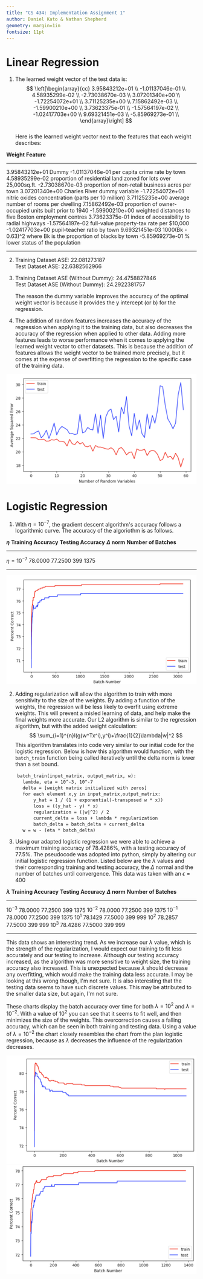 ```yaml
---
title: "CS 434: Implementation Assignment 1"
author: Daniel Kato & Nathan Shepherd
geometry: margin=1in
fontsize: 11pt
---
```


# Linear Regression
1. The learned weight vector of the test data is:
            $$
            \left[\begin{array}{cc}
            3.95843212e+01 \\
            -1.01137046e-01 \\
            4.58935299e-02 \\
            -2.73038670e-03 \\
            3.07201340e+00 \\
            -1.72254072e+01 \\
            3.71125235e+00 \\
            7.15862492e-03 \\
            -1.59900210e+00 \\
            3.73623375e-01 \\
            -1.57564197e-02 \\
            -1.02417703e+00 \\
            9.69321451e-03 \\
            -5.85969273e-01 \\
            \end{array}\right]
            $$    
  Here is the learned weight vector next to the features that each weight describes:

**Weight**          **Feature**
-----------------   -----------------------------------------------------------------
3.95843212e+01      Dummy
-1.01137046e-01     per capita crime rate by town
4.58935299e-02      proportion of residential land zoned for lots over 25,000sq.ft.
-2.73038670e-03     proportion of non-retail business acres per town
3.07201340e+00      Charles River dummy variable
-1.72254072e+01     nitric oxides concentration (parts per 10 million)
3.71125235e+00      average number of rooms per dwelling
7.15862492e-03      proportion of owner-occupied units built prior to 1940
-1.59900210e+00     weighted distances to five Boston employment centres
3.73623375e-01      index of accessibility to radial highways
-1.57564197e-02     full-value property-tax rate per $10,000
-1.02417703e+00     pupil-teacher ratio by town
9.69321451e-03      1000(Bk - 0.63)^2 where Bk is the proportion of blacks by town
-5.85969273e-01     % lower status of the population
-----------------  ------------------------------------------------------------------


2. Training Dataset ASE: 22.081273187 \
Test Dataset ASE: 22.6382562966

3. Training Dataset ASE (Without Dummy): 24.4758827846 \
   Test Dataset ASE (Without Dummy): 24.2922381757

   The reason the dummy variable improves the accuracy of the optimal weight vector is because it provides the y intercept (or b) for the regression.

4. The addition of random features increases the accuracy of the regression when applying it to the training data, but also decreases the accuracy of the regression when applied to other data. Adding more features leads to worse performance when it comes to applying the learned weight vector to other datasets. This is because the addition of features allows the weight vector to be trained more precisely, but it comes at the expense of overfitting the regression to the specific case of the training data.

![](./img/ASE_plot.png)


# Logistic Regression

1.  With $\eta = 10 ^{-7}$, the gradient descent algorithm's accuracy follows a logarithmic curve. The accuracy of the algoriothm is as follows.

**$\eta$**           **Training Accuracy**   **Testing Accuracy**  **$\Delta$ norm** **Number of Batches**
-------------------  -------                 -------               ---              ----
$\eta = 10^{-7}$     78.0000                 77.2500               399              1375
-------------------  -------                 -------               ---              ----

![](./img/Batch_Accuracy_Plot.png)

2. Adding regularization will allow the algorithm to train with more sensitivity to the size of the weights.  By adding a function of the weights, the regression will be less likely to overfit using extreme weights.  This will prevent a misled learning of data, and help make the final weights more accurate.  Our L2 algorithm is similar to the regression algorithm, but with the added weight calculation:
 $$ \sum_{i=1}^{n}l(g(w^Tx^i),y^i)+\frac{1}{2}\lambda|w|^2 $$
This algorithm translates into code very similar to our initial code for the logistic regression. Below is how this algorithm would function, with the `batch_train` function being called iteratively until the delta norm is lower than a set bound.

```
    batch_train(input_matrix, output_matrix, w):
      lambda, eta = 10^-3, 10^-7
      delta = [weight matrix initialized with zeros]
      for each element x,y in input_matrix,output_matrix:
          y_hat = 1 / (1 + exponential(-transposed w * x))
          loss = ((y_hat - y) * x)
          regularization = (|w|^2) / 2
          current_delta = loss + lambda * regularization
          batch_delta = batch_delta + current_delta
      w = w - (eta * batch_delta)
```

3. Using our adapted logistic regression we were able to achieve a maximum training accuracy of 78.4286%, with a testing accuracy of 77.5%.  The pseudocode was adopted into python, simply by altering our initial logistic regression function.  Listed below are the $\lambda$ values and their corresponding training and testing accuracy, the $\Delta$ normal and the number of batches until convergence.  This data was taken with an $\epsilon = 400$

**$\lambda$**         **Training Accuracy**   **Testing Accuracy**  **$\Delta$ norm** **Number of Batches**
-------------------  -------                 -------               ---              ----
$10^{-3}$            78.0000                 77.2500               399              1375
$10^{-2}$            78.0000                 77.2500               399              1375
$10^{-1}$            78.0000                 77.2500               399              1375
$10^{1}$             78.1429                 77.5000               399              999
$10^{2}$             78.2857                 77.5000               399              999
$10^{3}$             78.4286                 77.5000               399              999
-------------------  -------                 -------               ---              ----

This data shows an interesting trend.  As we increase our $\lambda$ value, which is the strength of the regularization, I would expect our training to fit less accurately and our testing to increase.  Although our testing accuracy increased, as the algorithm was more sensitive to weight size, the training accuracy also increased.  This is unexpected because $\lambda$ should decrease any overfitting, which would make the training data less accurate.  I may be looking at this wrong though, I'm not sure.  It is also interesting that the testing data seems to have such discrete values.  This may be attributed to the smaller data size, but again, I'm not sure.

These charts display the batch accuracy over time for both $\lambda=10^2$ and $\lambda=10^{-2}$.  With a value of $10^2$ you can see that it seems to fit well, and then minimizes the size of the weights.  This overcorrection causes a falling accuracy, which can be seen in both training and testing data.  Using a value of $\lambda=10^{-2}$ the chart closely resembles the chart from the plan logistic regression, because as $\lambda$ decreases the influence of the regularization decreases.

![](./img/Batch_Accuracy_Plot_lam=10^2.png)
![](./img/Batch_Accuracy_Plot_lam=10^-2.png)
